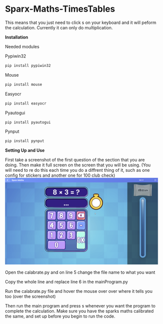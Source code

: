 # Sparx-Maths-TimesTables
This means that you just need to click s on your keyboard and it will peform the calculation. Currently it can only do multiplication.

**Installation**

Needed modules

Pypiwin32
```bash
pip install pypiwin32
```
Mouse
```bash
pip install mouse
```
Easyocr
```bash
pip install easyocr
```
Pyautogui
```bash
pip install pyautogui
```
Pynput
```bash
pip install pynput
```
**Setting Up and Use**

First take a screenshot of the first question of the section that you are doing. Then make it full screen on the screen that you will be using. (You will need to re do this each time you do a diffrent thing of it, such as one config for stickers and another one for 100 club check)
![Alt text](https://github.com/CowardlyCat2/quiz-website/blob/gh-pages/chrome_pyiHg65aWY.png?raw=true)

Open the calabrate.py and on line 5 change the file name to what you want

Copy the whole line and replace line 6 in the mainProgram.py

Run the calabrate.py file and hover the mouse over over where it tells you too (over the screenshot)

Then run the main program and press s whenever you want the program to complete the calculation. Make sure you have the sparks maths calibrated the same, and set up before you begin to run the code.
